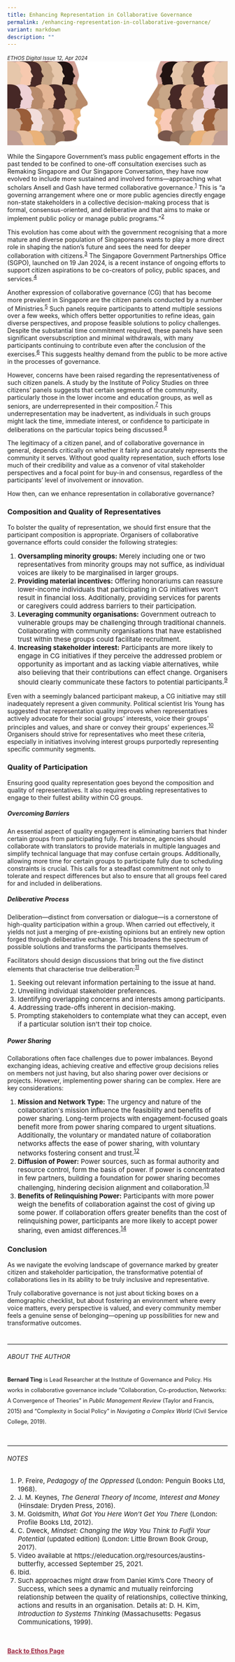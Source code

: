 ```yaml
---
title: Enhancing Representation in Collaborative Governance
permalink: /enhancing-representation-in-collaborative-governance/
variant: markdown
description: ""
---
```

<style>

.back a
{
	color: #9f2943;
	font-weight: bold;
}

#banner img
{
	width:100%;
}
	
.author
{
border-bottom: 1px solid black;
margin-top:40px;
padding-bottom:30px;
border-top: 1px solid black;	

}

.author p {
	font-size: 0.9em;
	line-height:24px !important;
	}	

.break
{
   border-top: 1px solid  black;
   border-bottom: 1px solid black;
	 padding:20px;
	text-align:center;
	margin-top:50px;
}
	
.break1
{
font-family: Georgia;
	font-size:20px;
	font-style: italic;
	font-weight: bold;
}

.boxheader {
	color: #6c8738 !important;
	}	

.containerbox {
	background-color: #dce8b9;
	border-radius: 10px;
	padding: 5%;
	
	}	

li {
	font-size: 15px !important;
	
	}	

</style>

<em><small>ETHOS Digital Issue 12, Apr 2024</small></em>
<img src="/images/Ethos_Images/Ethos_Digital_Issue_12/D12_Banner_Resize__2.jpg">

<p>While the Singapore Government’s mass public engagement efforts in the past tended to be confined to one-off consultation exercises such as Remaking Singapore and Our Singapore Conversation, they have now evolved to include more sustained and involved forms—approaching what scholars Ansell and Gash have termed collaborative governance.<sup><a href="#notes">1</a></sup>  This is “a governing arrangement where one or more public agencies directly engage non-state stakeholders in a collective decision-making process that is formal, consensus-oriented, and deliberative and that aims to make or implement public policy or manage public programs.”<sup><a href="#notes">2</a></sup>  </p>

<p>This evolution has come about with the government recognising that a more mature and diverse population of Singaporeans wants to play a more direct role in shaping the nation’s future and sees the need for deeper collaboration with citizens.<sup><a href="#notes">3</a></sup>  The Singapore Government Partnerships Office (SGPO), launched on 19 Jan 2024, is a recent instance of ongoing efforts to support citizen aspirations to be co-creators of policy, public spaces, and services.<sup><a href="#notes">4</a></sup>  </p>

<p>Another expression of collaborative governance (CG) that has become more prevalent in Singapore are the citizen panels conducted by a number of Ministries.<sup><a href="#notes">5</a></sup>  Such panels require participants to attend multiple sessions over a few weeks, which offers better opportunities to refine ideas, gain diverse perspectives, and propose feasible solutions to policy challenges. Despite the substantial time commitment required, these panels have seen significant oversubscription and minimal withdrawals, with many participants continuing to contribute even after the conclusion of the exercises.<sup><a href="#notes">6</a></sup>  This suggests healthy demand from the public to be more active in the processes of governance. </p>

<p>However, concerns have been raised regarding the representativeness of such citizen panels. A study by the Institute of Policy Studies on three citizens’ panels suggests that certain segments of the community, particularly those in the lower income and education groups, as well as seniors, are underrepresented in their composition.<sup><a href="#notes">7</a></sup>  This underrepresentation may be inadvertent, as individuals in such groups might lack the time, immediate interest, or confidence to participate in deliberations on the particular topics being discussed.<sup><a href="#notes">8</a></sup> </p>

<p>The legitimacy of a citizen panel, and of collaborative governance in general, depends critically on whether it fairly and accurately represents the community it serves. Without good quality representation, such efforts lose much of their credibility and value as a convenor of vital stakeholder perspectives and a focal point for buy-in and consensus, regardless of the participants’ level of involvement or innovation. </p> 

<p>How then, can we enhance representation in collaborative governance? </p>


<h3>Composition and Quality of Representatives</h3>

<p>To bolster the quality of representation, we should first ensure that the participant composition is appropriate. Organisers of collaborative governance efforts could consider the following strategies: </p>

<ol>
<li><b>Oversampling minority groups:</b> Merely including one or two representatives from minority groups may not suffice, as individual voices are likely to be marginalised in larger groups.</li>
<li><b>Providing material incentives:</b> Offering honorariums can reassure lower-income individuals that participating in CG initiatives won't result in financial loss. Additionally, providing services for parents or caregivers could address barriers to their participation.</li>
<li><b>Leveraging community organisations:</b> Government outreach to vulnerable groups may be challenging through traditional channels. Collaborating with community organisations that have established trust within these groups could facilitate recruitment.</li>
<li><b>Increasing stakeholder interest:</b> Participants are more likely to engage in CG initiatives if they perceive the addressed problem or opportunity as important and as lacking viable alternatives, while also believing that their contributions can effect change. Organisers should clearly communicate these factors to potential participants.<sup><a href="#notes">9</a></sup> </li>
</ol>

<p>Even with a seemingly balanced participant makeup, a CG initiative may still inadequately represent a given community. Political scientist Iris Young has suggested that representation quality improves when representatives actively advocate for their social groups' interests, voice their groups' principles and values, and share or convey their groups' experiences.<sup><a href="#notes">10</a></sup>  Organisers should strive for representatives who meet these criteria, especially in initiatives involving interest groups purportedly representing specific community segments. </p>


<h3>Quality of Participation</h3>

<p>Ensuring good quality representation goes beyond the composition and quality of representatives. It also requires enabling representatives to engage to their fullest ability within CG groups. </p>

<h5>Overcoming Barriers</h5>

<p>An essential aspect of quality engagement is eliminating barriers that hinder certain groups from participating fully. For instance, agencies should collaborate with translators to provide materials in multiple languages and simplify technical language that may confuse certain groups. Additionally, allowing more time for certain groups to participate fully due to scheduling constraints is crucial. This calls for a steadfast commitment not only to tolerate and respect differences but also to ensure that all groups feel cared for and included in deliberations. </p>

<h5>Deliberative Process</h5>

<p>Deliberation—distinct from conversation or dialogue—is a cornerstone of high-quality participation within a group. When carried out effectively, it yields not just a merging of pre-existing opinions but an entirely new option forged through deliberative exchange. This broadens the spectrum of possible solutions and transforms the participants themselves. </p>

<p>Facilitators should design discussions that bring out the five distinct elements that characterise true deliberation:<sup><a href="#notes">11</a></sup>  </p>

<ol>
<li>Seeking out relevant information pertaining to the issue at hand.</li>
<li>Unveiling individual stakeholder preferences.</li>
<li>Identifying overlapping concerns and interests among participants.</li>
<li>Addressing trade-offs inherent in decision-making.</li>
<li>Prompting stakeholders to contemplate what they can accept, even if a particular solution isn't their top choice.</li>
</ol>

<h5>Power Sharing</h5>

<p>Collaborations often face challenges due to power imbalances. Beyond exchanging ideas, achieving creative and effective group decisions relies on members not just having, but also sharing power over decisions or projects. However, implementing power sharing can be complex. Here are key considerations: </p>

<ol>
<li><b>Mission and Network Type:</b> The urgency and nature of the collaboration's mission influence the feasibility and benefits of power sharing. Long-term projects with engagement-focused goals benefit more from power sharing compared to urgent situations. Additionally, the voluntary or mandated nature of collaboration networks affects the ease of power sharing, with voluntary networks fostering consent and trust.<sup><a href="#notes">12</a></sup> </li>
<li><b>Diffusion of Power:</b> Power sources, such as formal authority and resource control, form the basis of power. If power is concentrated in few partners, building a foundation for power sharing becomes challenging, hindering decision alignment and collaboration.<sup><a href="#notes">13</a></sup> </li>
<li><b>Benefits of Relinquishing Power:</b> Participants with more power weigh the benefits of collaboration against the cost of giving up some power. If collaboration offers greater benefits than the cost of relinquishing power, participants are more likely to accept power sharing, even amidst differences.<sup><a href="#notes">14</a></sup> </li>

</ol>

<h3>Conclusion</h3>

<p>As we navigate the evolving landscape of governance marked by greater citizen and stakeholder participation, the transformative potential of collaborations lies in its ability to be truly inclusive and representative. </p>

<p>Truly collaborative governance is not just about ticking boxes on a demographic checklist, but about fostering an environment where every voice matters, every perspective is valued, and every community member feels a genuine sense of belonging—opening up possibilities for new and transformative outcomes.</p>
  
  
  
<div class="author">
<h6>ABOUT THE AUTHOR</h6>  
  

<p class="small-text"><strong>Bernard Ting</strong>  is Lead Researcher at the Institute of Governance and Policy. His works in collaborative governance include “Collaboration, Co-production, Networks: A Convergence of Theories” in <em>Public Management Review</em> (Taylor and Francis, 2015) and “Complexity in Social Policy” in <em>Navigating a Complex World</em> (Civil Service College, 2019).</p>  

</div>  
  
<h6> <a name="notes"></a>NOTES</h6>  
  
<ol>  
<li class="small-text">P. Freire, <em>Pedagogy of the Oppressed</em> (London: Penguin Books Ltd, 1968). </li>  
<li class="small-text">J. M. Keynes, <em>The General Theory of Income, Interest and Money</em> (Hinsdale: Dryden Press, 2016). </li>  
<li class="small-text">M. Goldsmith, <em>What Got You Here Won’t Get You There</em> (London: Profile Books Ltd, 2012). </li>  
<li class="small-text">C. Dweck, <em>Mindset: Changing the Way You Think to Fulfil Your Potential</em> (updated edition) (London: Little Brown Book Group, 2017). </li>  
<li class="small-text">Video available at https://eleducation.org/resources/austins-butterfly, accessed September 25, 2021. </li>  
<li class="small-text">Ibid. </li>  
<li class="small-text">Such approaches might draw from Daniel Kim’s Core Theory of Success, which sees a dynamic and mutually reinforcing relationship between the quality of relationships, collective thinking, actions and results in an organisation. Details at: D. H. Kim, <em>Introduction to Systems Thinking</em> (Massachusetts: Pegasus Communications, 1999). </li>  
</ol>  




<br>
<br>	
<div class="back">
<a href="/ethos/">Back to Ethos Page</a>	
</div>